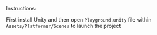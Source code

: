 Instructions:

First install Unity and then open `Playground.unity` file within `Assets/Platformer/Scenes` to launch the project

